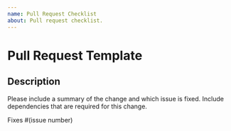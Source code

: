 ```yaml
---
name: Pull Request Checklist
about: Pull request checklist.
---
```


# Pull Request Template

## Description
Please include a summary of the change and which issue is fixed.  Include dependencies that are required for this change.

Fixes #(issue number)